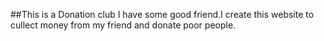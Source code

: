 ##This is a Donation club
I have some good friend.I create this website to cullect money from my friend and donate poor people.


